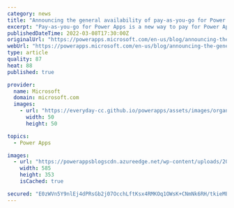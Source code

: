 ```yaml
---
category: news
title: "Announcing the general availability of pay-as-you-go for Power Apps"
excerpt: "Pay-as-you-go for Power Apps is a new way to pay for Power Apps using an Azure subscription. Pay-as-you-go allows you to share a Power Apps app with any user in your organization and then only pay if and when they use that app. "
publishedDateTime: 2022-03-08T17:30:00Z
originalUrl: "https://powerapps.microsoft.com/en-us/blog/announcing-the-general-availability-of-pay-as-you-go-for-power-apps/"
webUrl: "https://powerapps.microsoft.com/en-us/blog/announcing-the-general-availability-of-pay-as-you-go-for-power-apps/"
type: article
quality: 87
heat: 88
published: true

provider:
  name: Microsoft
  domain: microsoft.com
  images:
    - url: "https://everyday-cc.github.io/powerapps/assets/images/organizations/microsoft.com-50x50.jpg"
      width: 50
      height: 50

topics:
  - Power Apps

images:
  - url: "https://powerappsblogscdn.azureedge.net/wp-content/uploads/2021/11/PowerAppsPAYGOAzureTags2.png"
    width: 585
    height: 353
    isCached: true

secured: "E0zWVn5Y9nlEj4dPRsGb2j07OcchLftKsx4RMKOq1OWsK+CNmNk6RH/tkieMEvvkL6/OxKxD7hDKCnjvL7+OHDIhGkAc0qpkrRZNvwLAJxIn2+ZOQqZw59HAT+10G0l5M/R4NQKuNSXi5H2PbJl0T/Z/dGArFjjP6bY+SkJQHwZSyrjbtcxXV147PR493S0VgFDeJlJq273duuwHi28irbZUgnLLFo0+H45mqUAb0YLSs884SUXVZ4hpveDJiRPHa70Klb757ppiDR0nVgtbpc1QOa3Zxv/N/91yV/1njkk6Y7WTpbE3NF12O2F3CaN4Z9IJ45ggXQbqphqipc1cK/Iab8rbbYFZGxUMya4jUII=;lQeuRer5fdQZC8fCK9mAEQ=="
---
```


